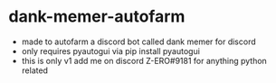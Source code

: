 # dank-memer-autofarm
- made to autofarm a discord bot called dank memer for discord
 - only requires pyautogui via pip install pyautogui
 - this is only v1 
add me on discord Z-ERO#9181 for anything python related
